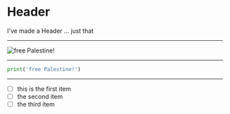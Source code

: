 # Header
I've made a Header ... just that

---

![free Palestine!](https://i.pinimg.com/564x/cd/db/fa/cddbfa0ca0eb4207e84a5774d682a11b.jpg)

---

```python
print('free Palestine!')
```

---

- [ ] this is the first item
- [ ] the second item
- [ ] the third item
